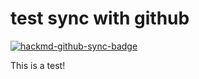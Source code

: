 # test sync with github

[![hackmd-github-sync-badge](https://hackmd.io/a_uHQJHfSQ2OEd9y05Vlkw/badge)](https://hackmd.io/a_uHQJHfSQ2OEd9y05Vlkw)

This is a test!
